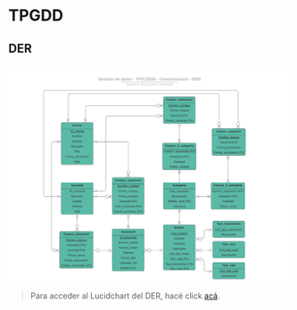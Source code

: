 # TPGDD
## DER
![Image](DERTP.png)

>Para acceder al Lucidchart del DER, hacé click [acá](https://app.lucidchart.com/lucidchart/7bd74dd7-d132-4c32-8974-a57aa8ebdda9/edit?page=0_0#?folder_id=home&browser=icon).